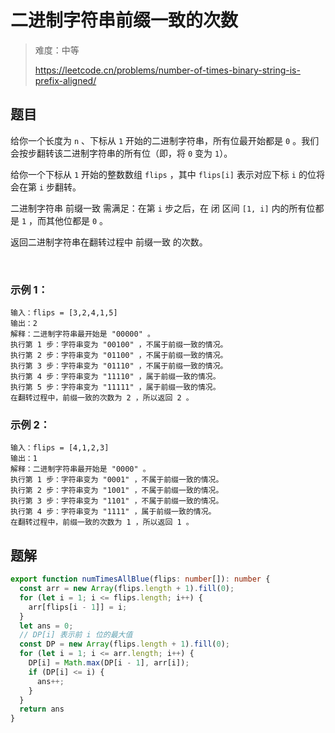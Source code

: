 # 二进制字符串前缀一致的次数

> 难度：中等
>
> https://leetcode.cn/problems/number-of-times-binary-string-is-prefix-aligned/

## 题目

给你一个长度为 `n` 、下标从 `1` 开始的二进制字符串，所有位最开始都是 `0` 。我们会按步翻转该二进制字符串的所有位（即，将 `0` 变为 `1`）。

给你一个下标从 `1` 开始的整数数组 `flips` ，其中 `flips[i]` 表示对应下标 `i` 的位将会在第 `i` 步翻转。

二进制字符串 前缀一致 需满足：在第 `i` 步之后，在 闭 区间 `[1, i]` 内的所有位都是 `1` ，而其他位都是 `0` 。

返回二进制字符串在翻转过程中 前缀一致 的次数。

 

### 示例 1：
```
输入：flips = [3,2,4,1,5]
输出：2
解释：二进制字符串最开始是 "00000" 。
执行第 1 步：字符串变为 "00100" ，不属于前缀一致的情况。
执行第 2 步：字符串变为 "01100" ，不属于前缀一致的情况。
执行第 3 步：字符串变为 "01110" ，不属于前缀一致的情况。
执行第 4 步：字符串变为 "11110" ，属于前缀一致的情况。
执行第 5 步：字符串变为 "11111" ，属于前缀一致的情况。
在翻转过程中，前缀一致的次数为 2 ，所以返回 2 。
```

### 示例 2：
```
输入：flips = [4,1,2,3]
输出：1
解释：二进制字符串最开始是 "0000" 。
执行第 1 步：字符串变为 "0001" ，不属于前缀一致的情况。
执行第 2 步：字符串变为 "1001" ，不属于前缀一致的情况。
执行第 3 步：字符串变为 "1101" ，不属于前缀一致的情况。
执行第 4 步：字符串变为 "1111" ，属于前缀一致的情况。
在翻转过程中，前缀一致的次数为 1 ，所以返回 1 。

```

## 题解

```typescript
export function numTimesAllBlue(flips: number[]): number {
  const arr = new Array(flips.length + 1).fill(0);
  for (let i = 1; i <= flips.length; i++) {
    arr[flips[i - 1]] = i;
  }
  let ans = 0;
  // DP[i] 表示前 i 位的最大值
  const DP = new Array(flips.length + 1).fill(0);
  for (let i = 1; i <= arr.length; i++) {
    DP[i] = Math.max(DP[i - 1], arr[i]);
    if (DP[i] <= i) {
      ans++;
    }
  }
  return ans
}

```
